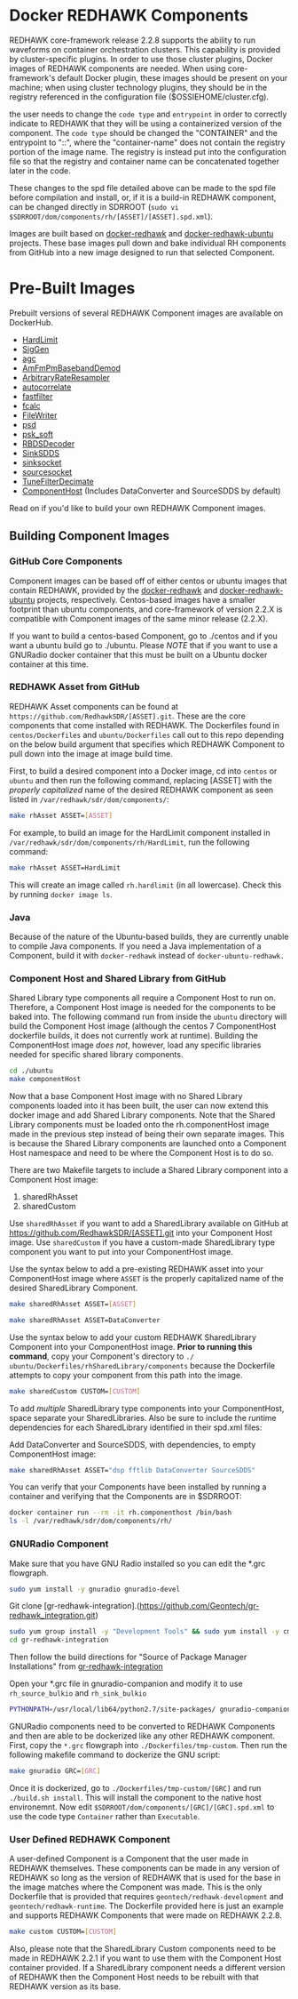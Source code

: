 # Docker REDHAWK Components

REDHAWK core-framework release 2.2.8 supports the ability to run waveforms on container orchestration clusters. This capability is provided by cluster-specific plugins. In order to use those cluster plugins, Docker images of REDHAWK components are needed. When using core-framework's default Docker plugin, these images should be present on your machine; when using cluster technology plugins, they should be in the registry referenced in the configuration file ($OSSIEHOME/cluster.cfg).

the user needs to change the `code type` and `entrypoint` in order to correctly indicate to REDHAWK that they will be using a containerized version of the component. The `code type` should be changed the "CONTAINER" and the entrypoint to "<executable>::<container-name>", where the "container-name" does not contain the registry portion of the image name. The registry is instead put into the configuration file so that the registry and container name can be concatenated together later in the code.

These changes to the spd file detailed above can be made to the spd file before compilation and install, or, if it is a build-in REDHAWK component, can be changed directly in SDRROOT (`sudo vi $SDRROOT/dom/components/rh/[ASSET]/[ASSET].spd.xml`).

Images are built based on [docker-redhawk](https://github.com/Geontech/docker-redhawk) and [docker-redhawk-ubuntu](https://github.com/Geontech/docker-redhawk-ubuntu) projects. These base images pull down and bake individual RH components from GitHub into a new image designed to run that selected Component.

# Pre-Built Images
Prebuilt versions of several REDHAWK Component images are available on DockerHub.
* [HardLimit](https://hub.docker.com/repository/docker/geontech/rh.hardlimit)
* [SigGen](https://hub.docker.com/repository/docker/geontech/rh.siggen)
* [agc](https://hub.docker.com/repository/docker/geontech/rh.agc)
* [AmFmPmBasebandDemod](https://hub.docker.com/repository/docker/geontech/rh.amfmpmbasebanddemod)
* [ArbitraryRateResampler](https://hub.docker.com/repository/docker/geontech/rh.arbitraryrateresampler)
* [autocorrelate](https://hub.docker.com/repository/docker/geontech/rh.autocorrelate)
* [fastfilter](https://hub.docker.com/repository/docker/geontech/rh.fastfilter)
* [fcalc](https://hub.docker.com/repository/docker/geontech/rh.fcalc)
* [FileWriter](https://hub.docker.com/repository/docker/geontech/rh.filewriter)
* [psd](https://hub.docker.com/repository/docker/geontech/rh.psd)
* [psk_soft](https://hub.docker.com/repository/docker/geontech/rh.psk_soft)
* [RBDSDecoder](https://hub.docker.com/repository/docker/geontech/rh.rbdsdecoder)
* [SinkSDDS](https://hub.docker.com/repository/docker/geontech/rh.sinksdds)
* [sinksocket](https://hub.docker.com/repository/docker/geontech/rh.sinksocket)
* [sourcesocket](https://hub.docker.com/repository/docker/geontech/rh.sourcesocket)
* [TuneFilterDecimate](https://hub.docker.com/repository/docker/geontech/rh.tunefilterdecimate)
* [ComponentHost]() (Includes DataConverter and SourceSDDS by default)

Read on if you'd like to build your own REDHAWK Component images.

## Building Component Images

### GitHub Core Components

Component images can be based off of either centos or ubuntu images that contain REDHAWK, provided by the [docker-redhawk](https://github.com/Geontech/docker-redhawk) and [docker-redhawk-ubuntu](https://github.com/Geontech/docker-redhawk-ubuntu) projects, respectively. Centos-based images have a smaller footprint than ubuntu components, and core-framework of version 2.2.X is compatible with Component images of the same minor release (2.2.X).

If you want to build a centos-based Component, go to ./centos and if you want a ubuntu build go to ./ubuntu. Please *NOTE* that if you want to use a GNURadio docker container that this must be built on a Ubuntu docker container at this time.

### REDHAWK Asset from GitHub
REDHAWK Asset components can be found at `https://github.com/RedhawkSDR/[ASSET].git`. These are the core components that come installed with REDHAWK. The Dockerfiles found in `centos/Dockerfiles` and `ubuntu/Dockerfiles` call out to this repo depending on the below build argument that specifies which REDHAWK Component to pull down into the image at image build time.

First, to build a desired component into a Docker image, cd into `centos` or `ubuntu` and then run the following command, replacing [ASSET] with the *properly capitalized* name of the desired REDHAWK component as seen listed in `/var/redhawk/sdr/dom/components/`:

```bash
make rhAsset ASSET=[ASSET]
```

For example, to build an image for the HardLimit component installed in `/var/redhawk/sdr/dom/components/rh/HardLimit`, run the following command:

```bash
make rhAsset ASSET=HardLimit
```

This will create an image called `rh.hardlimit` (in all lowercase). Check this by running `docker image ls`.

### Java
Because of the nature of the Ubuntu-based builds, they are currently unable to compile Java components. If you need a Java implementation of a Component, build it with `docker-redhawk` instead of `docker-ubuntu-redhawk.`

### Component Host and Shared Library from GitHub
Shared Library type components all require a Component Host to run on. Therefore, a Component Host image is needed for the components to be baked into. The following command run from inside the `ubuntu` directory will build the Component Host image (although the centos 7 ComponentHost dockerfile builds, it does not currently work at runtime). Building the ComponentHost image *does not*, however, load any specific libraries needed for specific shared library components.

```bash
cd ./ubuntu
make componentHost
```

Now that a base Component Host image with no Shared Library components loaded into it has been built, the user can now extend this docker image and add Shared Library components. Note that the Shared Library components must be loaded onto the rh.componentHost image made in the previous step instead of being their own separate images. This is because the Shared Library components are launched onto a Component Host namespace and need to be where the Component Host is to do so.

There are two Makefile targets to include a Shared Library component into a Component Host image:
1. sharedRhAsset
2. sharedCustom

Use `sharedRhAsset` if you want to add a SharedLibrary available on GitHub at https://github.com/RedhawkSDR/[ASSET].git into your Component Host image. Use `sharedCustom` if you have a custom-made SharedLibrary type component you want to put into your ComponentHost image.

Use the syntax below to add a pre-existing REDHAWK asset into your ComponentHost image where `ASSET` is the properly capitalized name of the desired SharedLibrary Component.
```bash
make sharedRhAsset ASSET=[ASSET]
```
```bash
make sharedRhAsset ASSET=DataConverter
```
Use the syntax below to add your custom REDHAWK SharedLibrary Component into your ComponentHost image. **Prior to running this command**, copy your Component's directory to `./ ubuntu/Dockerfiles/rhSharedLibrary/components` because the Dockerfile attempts to copy your component from this path into the image.

```bash
make sharedCustom CUSTOM=[CUSTOM]
```

To add *multiple* SharedLibrary type components into your ComponentHost, space separate your SharedLibraries. Also be sure to include the runtime dependencies for each SharedLibrary identified in their spd.xml files:

Add DataConverter and SourceSDDS, with dependencies, to empty ComponentHost image:
```bash
make sharedRhAsset ASSET="dsp fftlib DataConverter SourceSDDS"
```

You can verify that your Components have been installed by running a container and verifying that the Components are in $SDRROOT:
```bash
docker container run --rm -it rh.componenthost /bin/bash
ls -l /var/redhawk/sdr/dom/components/rh/
````

### GNURadio Component
Make sure that you have GNU Radio installed so you can edit the *.grc flowgraph.

```bash
sudo yum install -y gnuradio gnuradio-devel 
```

Git clone [gr-redhawk-integration].(https://github.com/Geontech/gr-redhawk_integration.git)

```bash
sudo yum group install -y "Development Tools" && sudo yum install -y cmake cppunit cppunit-devel
cd gr-redhawk-integration
```
Then follow the build directions for "Source of Package Manager Installations" from [gr-redhawk-integration](https://curiosity.office.geontech.com/screaming_goat/gr-redhawk_integration)

Open your *.grc file in gnuradio-companion and modify it to use `rh_source_bulkio` and `rh_sink_bulkio`
```bash
PYTHONPATH=/usr/local/lib64/python2.7/site-packages/ gnuradio-companion [centos or ubuntu]/Dockerfiles/tmp-custom/basic.grc
```

GNURadio components need to be converted to REDHAWK Components and then are able to be dockerized like any other REDHAWK component. First, copy the `*.grc` flowgraph into `./Dockerfiles/tmp-custom`. Then run the following makefile command to dockerize the GNU script:

```bash
make gnuradio GRC=[GRC]
```

Once it is dockerized, go to `./Dockerfiles/tmp-custom/[GRC]` and run `./build.sh install`. This will install the component to the native host environemnt. Now edit `$SDRROOT/dom/components/[GRC]/[GRC].spd.xml` to use the code type `Container` rather than `Executable`.

### User Defined REDHAWK Component
A user-defined Component is a Component that the user made in REDHAWK themselves. These components can be made in any version of REDHAWK so long as the version of REDHAWK that is used for the base in the image matches where the Component was made. This is the only Dockerfile that is provided that requires `geontech/redhawk-development` and `geontech/redhawk-runtime`. The Dockerfile provided here is just an example and supports REDHAWK Components that were made on REDHAWK 2.2.8.

```bash
make custom CUSTOM=[CUSTOM]
```

Also, please note that the SharedLibrary Custom components need to be made in REDHAWK 2.2.1 if you want to use them with the Component Host container provided. If a SharedLibrary component needs a different version of REDHAWK then the Component Host needs to be rebuilt with that REDHAWK version as its base.

